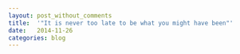 ```yaml
---
layout: post_without_comments
title:  '"It is never too late to be what you might have been"'
date:   2014-11-26
categories: blog
---
```

